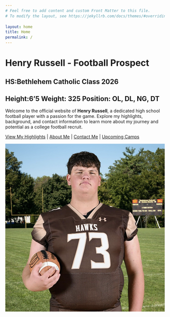 ```yaml
---
# Feel free to add content and custom Front Matter to this file.
# To modify the layout, see https://jekyllrb.com/docs/themes/#overriding-theme-defaults

layout: home
title: Home
permalink: /
---
```

# Henry Russell - Football Prospect
## HS:Bethlehem Catholic Class 2026 
## Height:6’5  Weight: 325 Position: OL, DL, NG, DT

Welcome to the official website of **Henry Russell**, a dedicated high school football player with a passion for the game. Explore my highlights, background, and contact information to learn more about my journey and potential as a college football recruit.

[View My Highlights](/highlights/) | [About Me](/about/) | [Contact Me](/contact/) | [Upcoming Camps](/schedule/)

![Henry Russell](/assets/images/henry_russell.jpg)




